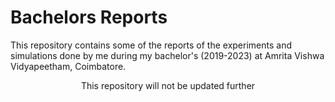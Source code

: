 # Bachelors Reports
This repository contains some of the reports of the experiments and simulations done by me during my bachelor's (2019-2023) at Amrita Vishwa Vidyapeetham, Coimbatore.

<p align="center">
This repository will not be updated further
</p>

